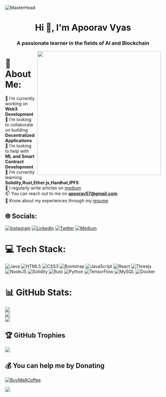 ![MasterHead](https://www.saratechnologies.com/images/blockchain-game-banner.jpg)
<h1 align="center">Hi 👋, I'm Apoorav Vyas</h1>
<h3 align="center">A passionate learner in the fields of AI and Blockchain</h3>
<img align="right" alt="" width="400" src=”https://i0.wp.com/bitcoinke.io/wp-content/uploads/2022/01/Web-3.0-GIF-2.gif?resize=640%2C360&ssl=1”>

# 💫 About Me:
🔭 I’m currently working on <b>Web3 Development</b><br>
👯 I’m looking to collaborate on building <b>Decentralized Applications</b><br>
🤝 I’m looking to help with <b>ML and Smart Contract Development</b><br>
🌱 I’m currently learning <b>Solidity,Rust,Ether.js,Hardhat,IPFS</b><br>
📝 I regularly write articles on [medium](https://medium.com/@apoorav_vyas)<br>
📫 You can reach out to me on **apoorav57@gmail.com**<br>
📄 Know about my experiences through my [resume](https://drive.google.com/file/d/1LPTRgzza7MY0erxGTXN6rgeR57evoMco/view?usp=sharing)


## 🌐 Socials:
[![Instagram](https://img.shields.io/badge/Instagram-%23E4405F.svg?logo=Instagram&logoColor=white)](https://instagram.com/apoorav_vyas)
[![LinkedIn](https://img.shields.io/badge/LinkedIn-%230077B5.svg?logo=linkedin&logoColor=white)](https://linkedin.com/in/apooravvyas/)
[![Twitter](https://img.shields.io/badge/Twitter-%231DA1F2.svg?logo=Twitter&logoColor=white)](https://twitter.com/apoorav_vyas)
[![Medium](https://img.shields.io/badge/Medium-12100E?logo=medium&logoColor=white)](https://medium.com/@apoorav_vyas)
 
# 💻 Tech Stack:
![Java](https://img.shields.io/badge/java-%23ED8B00.svg?style=flat&logo=java&logoColor=white)
![HTML5](https://img.shields.io/badge/html5-%23E34F26.svg?style=flat&logo=html5&logoColor=white)
![CSS3](https://img.shields.io/badge/css3-%231572B6.svg?style=flat&logo=css3&logoColor=white)
![Bootstrap](https://img.shields.io/badge/bootstrap-%23563D7C.svg?style=flat&logo=bootstrap&logoColor=white) 
![JavaScript](https://img.shields.io/badge/javascript-%23323330.svg?style=flat&logo=javascript&logoColor=%23F7DF1E)
![React](https://img.shields.io/badge/react-%2320232a.svg?style=flat&logo=react&logoColor=%2361DAFB) 
![Threejs](https://img.shields.io/badge/threejs-black?style=flat&logo=three.js&logoColor=white)
![NodeJS](https://img.shields.io/badge/node.js-6DA55F?style=flat&logo=node.js&logoColor=white) 
![Solidity](https://img.shields.io/badge/Solidity-%23363636.svg?style=flat&logo=solidity&logoColor=white)
![Rust](https://img.shields.io/badge/rust-%23000000.svg?style=flat&logo=rust&logoColor=white)
![Python](https://img.shields.io/badge/python-3670A0?style=flat&logo=python&logoColor=ffdd54) 
![TensorFlow](https://img.shields.io/badge/TensorFlow-%23FF6F00.svg?style=flat&logo=TensorFlow&logoColor=white) 
![MySQL](https://img.shields.io/badge/mysql-%2300f.svg?style=flat&logo=mysql&logoColor=white) 
![Docker](https://img.shields.io/badge/docker-%230db7ed.svg?style=flat&logo=docker&logoColor=white) 


# 📊 GitHub Stats:
![](https://github-readme-stats.vercel.app/api?username=apooravvyas&theme=react&hide_border=false&include_all_commits=false&count_private=false)<br/>
![](https://github-readme-streak-stats.herokuapp.com/?user=apooravvyas&theme=react&hide_border=false)<br/>
![](https://github-readme-stats.vercel.app/api/top-langs/?username=apooravvyas&theme=react&hide_border=false&include_all_commits=false&count_private=false&layout=compact)

## 🏆 GitHub Trophies
![](https://github-profile-trophy.vercel.app/?username=apooravvyas&theme=tokyonight&no-frame=false&no-bg=true&margin-w=1)

  ## 💰 You can help me by Donating
  [![BuyMeACoffee](https://img.shields.io/badge/Buy%20Me%20a%20Coffee-ffdd00?style=for-the-badge&logo=buy-me-a-coffee&logoColor=black)](https://buymeacoffee.com/apoorav) 
  
[![](https://visitcount.itsvg.in/api?id=apooravvyas&icon=0&color=0)](https://visitcount.itsvg.in)

  
<!-- Proudly created with GPRM ( https://gprm.itsvg.in ) -->
